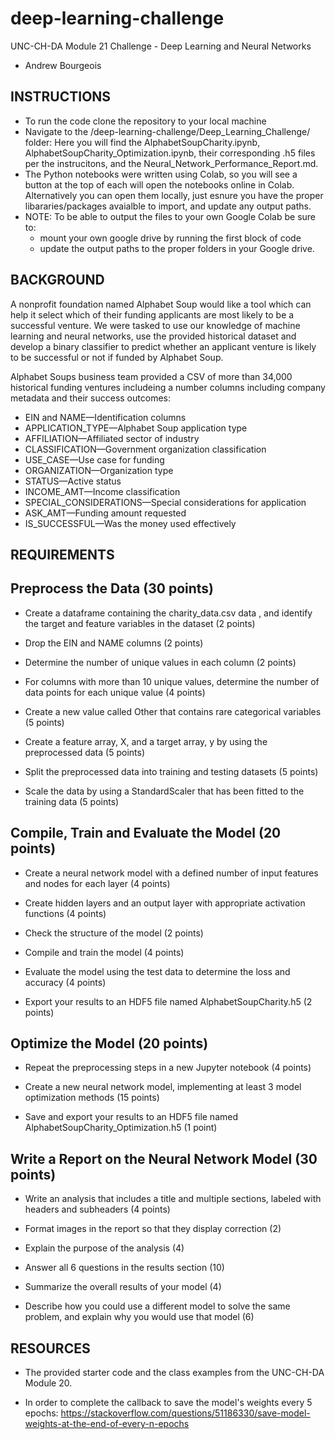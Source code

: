 # deep-learning-challenge
UNC-CH-DA Module 21 Challenge - Deep Learning and Neural Networks
* Andrew Bourgeois

## **INSTRUCTIONS**

* To run the code clone the repository to your local machine
* Navigate to the /deep-learning-challenge/Deep_Learning_Challenge/ folder: Here you will find the AlphabetSoupCharity.ipynb, AlphabetSoupCharity_Optimization.ipynb, their corresponding .h5 files per the instrucitons, and the Neural_Network_Performance_Report.md.
* The Python notebooks were written using Colab, so you will see a button at the top of each will open the notebooks online in Colab. Alternatively you can open them locally, just esnure you have the proper libararies/packages avaialble to import, and update any output paths.
* NOTE: To be able to output the files to your own Google Colab be sure to:
    * mount your own google drive by running the first block of code
    * update the output paths to the proper folders in your Google drive.

## **BACKGROUND**

A nonprofit foundation named Alphabet Soup would like a tool which can help it select which of their funding applicants are most likely to be a successful venture. We were tasked to use our knowledge of machine learning and neural networks, use the provided historical dataset and develop a binary classifier to predict whether an applicant venture is likely to be successful or not if funded by Alphabet Soup.

Alphabet Soups business team provided a CSV of more than 34,000 historical funding ventures includeing a number columns including company metadata and their success outcomes:

* EIN and NAME—Identification columns
* APPLICATION_TYPE—Alphabet Soup application type
* AFFILIATION—Affiliated sector of industry
* CLASSIFICATION—Government organization classification
* USE_CASE—Use case for funding
* ORGANIZATION—Organization type
* STATUS—Active status
* INCOME_AMT—Income classification
* SPECIAL_CONSIDERATIONS—Special considerations for application
* ASK_AMT—Funding amount requested
* IS_SUCCESSFUL—Was the money used effectively


## **REQUIREMENTS**

## **Preprocess the Data (30 points)**

* Create a dataframe containing the charity_data.csv data , and identify the target and feature variables in the dataset (2 points)

* Drop the EIN and NAME columns (2 points)

* Determine the number of unique values in each column (2 points)

* For columns with more than 10 unique values, determine the number of data points for each unique value (4 points)

* Create a new value called Other that contains rare categorical variables (5 points)

* Create a feature array, X, and a target array, y by using the preprocessed data (5 points)

* Split the preprocessed data into training and testing datasets (5 points)

* Scale the data by using a StandardScaler that has been fitted to the training data (5 points)

## **Compile, Train and Evaluate the Model (20 points)**

* Create a neural network model with a defined number of input features and nodes for each layer (4 points)

* Create hidden layers and an output layer with appropriate activation functions (4 points)

* Check the structure of the model (2 points)

* Compile and train the model (4 points)

* Evaluate the model using the test data to determine the loss and accuracy (4 points)

* Export your results to an HDF5 file named AlphabetSoupCharity.h5 (2 points)

## **Optimize the Model (20 points)**

* Repeat the preprocessing steps in a new Jupyter notebook (4 points)

* Create a new neural network model, implementing at least 3 model optimization methods (15 points)

* Save and export your results to an HDF5 file named AlphabetSoupCharity_Optimization.h5 (1 point)

## **Write a Report on the Neural Network Model (30 points)**

* Write an analysis that includes a title and multiple sections, labeled with headers and subheaders (4 points)

* Format images in the report so that they display correction (2)

* Explain the purpose of the analysis (4)

* Answer all 6 questions in the results section (10)

* Summarize the overall results of your model (4)

* Describe how you could use a different model to solve the same problem, and explain why you would use that model (6)

## **RESOURCES**

* The provided starter code and the class examples from the UNC-CH-DA Module 20.

* In order to complete the callback to save the model's weights every 5 epochs: https://stackoverflow.com/questions/51186330/save-model-weights-at-the-end-of-every-n-epochs 